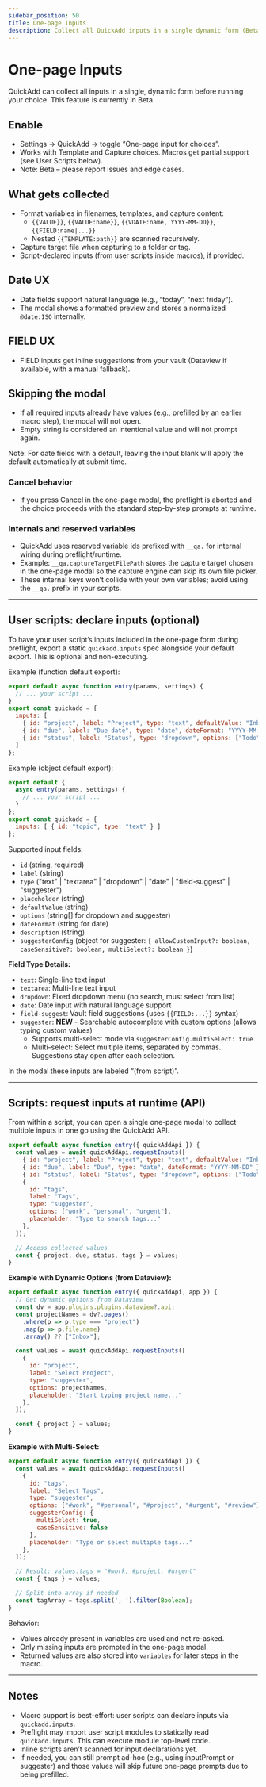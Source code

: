 ```yaml
---
sidebar_position: 50
title: One-page Inputs
description: Collect all QuickAdd inputs in a single dynamic form (Beta)
---
```


# One-page Inputs

QuickAdd can collect all inputs in a single, dynamic form before running your choice.
This feature is currently in Beta.

## Enable
- Settings → QuickAdd → toggle “One-page input for choices”.
- Works with Template and Capture choices. Macros get partial support (see User Scripts below).
 - Note: Beta – please report issues and edge cases.

## What gets collected
- Format variables in filenames, templates, and capture content:
  - `{{VALUE}}`, `{{VALUE:name}}`, `{{VDATE:name, YYYY-MM-DD}}`, `{{FIELD:name|...}}`
  - Nested `{{TEMPLATE:path}}` are scanned recursively.
- Capture target file when capturing to a folder or tag.
- Script-declared inputs (from user scripts inside macros), if provided.

## Date UX
- Date fields support natural language (e.g., “today”, “next friday”).
- The modal shows a formatted preview and stores a normalized `@date:ISO` internally.

## FIELD UX
- FIELD inputs get inline suggestions from your vault (Dataview if available, with a manual fallback).

## Skipping the modal
- If all required inputs already have values (e.g., prefilled by an earlier macro step), the modal will not open.
- Empty string is considered an intentional value and will not prompt again.

Note: For date fields with a default, leaving the input blank will apply the default automatically at submit time.

### Cancel behavior
- If you press Cancel in the one-page modal, the preflight is aborted and the choice proceeds with the standard step-by-step prompts at runtime.

### Internals and reserved variables
- QuickAdd uses reserved variable ids prefixed with `__qa.` for internal wiring during preflight/runtime.
- Example: `__qa.captureTargetFilePath` stores the capture target chosen in the one-page modal so the capture engine can skip its own file picker.
- These internal keys won’t collide with your own variables; avoid using the `__qa.` prefix in your scripts.

---

## User scripts: declare inputs (optional)

To have your user script’s inputs included in the one-page form during preflight, export a static `quickadd.inputs` spec alongside your default export. This is optional and non-executing.

Example (function default export):
```js
export default async function entry(params, settings) {
  // ... your script ...
}
export const quickadd = {
  inputs: [
    { id: "project", label: "Project", type: "text", defaultValue: "Inbox" },
    { id: "due", label: "Due date", type: "date", dateFormat: "YYYY-MM-DD" },
    { id: "status", label: "Status", type: "dropdown", options: ["Todo","Doing","Done"] }
  ]
};
```

Example (object default export):
```js
export default {
  async entry(params, settings) {
    // ... your script ...
  }
};
export const quickadd = {
  inputs: [ { id: "topic", type: "text" } ]
};
```

Supported input fields:
- `id` (string, required)
- `label` (string)
- `type` ("text" | "textarea" | "dropdown" | "date" | "field-suggest" | "suggester")
- `placeholder` (string)
- `defaultValue` (string)
- `options` (string[] for dropdown and suggester)
- `dateFormat` (string for date)
- `description` (string)
- `suggesterConfig` (object for suggester: `{ allowCustomInput?: boolean, caseSensitive?: boolean, multiSelect?: boolean }`)

**Field Type Details:**
- `text`: Single-line text input
- `textarea`: Multi-line text input
- `dropdown`: Fixed dropdown menu (no search, must select from list)
- `date`: Date input with natural language support
- `field-suggest`: Vault field suggestions (uses `{{FIELD:...}}` syntax)
- `suggester`: **NEW** - Searchable autocomplete with custom options (allows typing custom values)
  - Supports multi-select mode via `suggesterConfig.multiSelect: true`
  - Multi-select: Select multiple items, separated by commas. Suggestions stay open after each selection.

In the modal these inputs are labeled “(from script)”.

---

## Scripts: request inputs at runtime (API)

From within a script, you can open a single one-page modal to collect multiple inputs in one go using the QuickAdd API.

```js
export default async function entry({ quickAddApi }) {
  const values = await quickAddApi.requestInputs([
    { id: "project", label: "Project", type: "text", defaultValue: "Inbox" },
    { id: "due", label: "Due", type: "date", dateFormat: "YYYY-MM-DD" },
    { id: "status", label: "Status", type: "dropdown", options: ["Todo","Doing","Done"] },
    { 
      id: "tags", 
      label: "Tags", 
      type: "suggester", 
      options: ["work", "personal", "urgent"],
      placeholder: "Type to search tags..."
    },
  ]);

  // Access collected values
  const { project, due, status, tags } = values;
}
```

**Example with Dynamic Options (from Dataview):**
```js
export default async function entry({ quickAddApi, app }) {
  // Get dynamic options from Dataview
  const dv = app.plugins.plugins.dataview?.api;
  const projectNames = dv?.pages()
    .where(p => p.type === "project")
    .map(p => p.file.name)
    .array() ?? ["Inbox"];

  const values = await quickAddApi.requestInputs([
    {
      id: "project",
      label: "Select Project",
      type: "suggester",
      options: projectNames,
      placeholder: "Start typing project name..."
    },
  ]);

  const { project } = values;
}
```

**Example with Multi-Select:**
```js
export default async function entry({ quickAddApi }) {
  const values = await quickAddApi.requestInputs([
    {
      id: "tags",
      label: "Select Tags",
      type: "suggester",
      options: ["#work", "#personal", "#project", "#urgent", "#review"],
      suggesterConfig: {
        multiSelect: true,
        caseSensitive: false
      },
      placeholder: "Type or select multiple tags..."
    },
  ]);

  // Result: values.tags = "#work, #project, #urgent"
  const { tags } = values;

  // Split into array if needed
  const tagArray = tags.split(', ').filter(Boolean);
}
```

Behavior:
- Values already present in variables are used and not re-asked.
- Only missing inputs are prompted in the one-page modal.
- Returned values are also stored into `variables` for later steps in the macro.

---

## Notes
- Macro support is best-effort: user scripts can declare inputs via `quickadd.inputs`.
- Preflight may import user script modules to statically read `quickadd.inputs`. This can execute module top-level code.
- Inline scripts aren’t scanned for input declarations yet.
- If needed, you can still prompt ad-hoc (e.g., using inputPrompt or suggester) and those values will skip future one-page prompts due to being prefilled.
